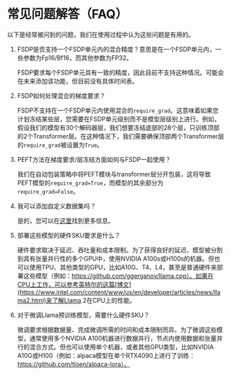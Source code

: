 # 常见问题解答（FAQ）

以下是经常被问到的问题，我们在使用过程中认为这些问题是有用的。

1. FSDP是否支持一个FSDP单元内的混合精度？意思是在一个FSDP单元内，一些参数为Fp16/Bf16，而其他参数为FP32。

    FSDP要求每个FSDP单元具有一致的精度，因此目前不支持这种情况。可能会在未来添加该功能，但目前没有具体时间表。

2. FSDP如何处理混合的梯度要求？

    FSDP不支持在一个FSDP单元内使用混合的`require_grad`。这意味着如果您计划冻结某些层，您需要在FSDP单元级别而不是模型层级别上进行。例如，假设我们的模型有30个解码器层，我们想要冻结底部的28个层，只训练顶部的2个Transformer层。在这种情况下，我们需要确保顶部两个Transformer层的`require_grad`被设置为`True`。

3. PEFT方法在梯度要求/层冻结方面如何与FSDP一起使用？

    我们在自动包装策略中将PEFT模块与transformer层分开包装，这将导致PEFT模型的`require_grad=True`，而模型的其余部分为`require_grad=False`。

4. 我可以添加自定义数据集吗？

    是的，您可以在[这里](Dataset.md)找到更多信息。

5. 部署这些模型的硬件SKU要求是什么？

    硬件要求取决于延迟、吞吐量和成本限制。为了获得良好的延迟，模型被分割到具有张量并行性的多个GPU中，使用NVIDIA A100s或H100s的机器。但也可以使用TPU、其他类型的GPU，比如A10G、T4、L4，甚至是普通硬件来部署这些模型（例如：https://github.com/ggerganov/llama.cpp）。如果在CPU上工作，可以参考英特尔的这篇[博文](https://www.intel.com/content/www/us/en/developer/articles/news/llama2.html)来了解Llama 2在CPU上的性能。

6. 对于微调Llama预训练模型，需要什么硬件SKU？

    微调要求根据数据量、完成微调所需的时间和成本限制而异。为了微调这些模型，通常使用多个NVIDIA A100机器进行数据并行，节点内使用数据和张量并行的混合方式。但也可以使用单个机器，或者其他GPU类型，比如NVIDIA A10G或H100（例如：alpaca模型在单个RTX4090上进行了训练：https://github.com/tloen/alpaca-lora）。